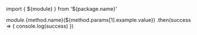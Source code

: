 import { ${module} } from '${package.name}'

${module}.${method.name}(${method.params[1].example.value})
  .then(success => {
    console.log(success)
  })